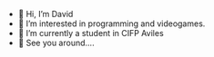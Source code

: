 - 👋 Hi, I’m David
- 👀 I’m interested in programming and videogames.
- 🌱 I’m currently a student in CIFP Aviles 
- 👀 See you around....


